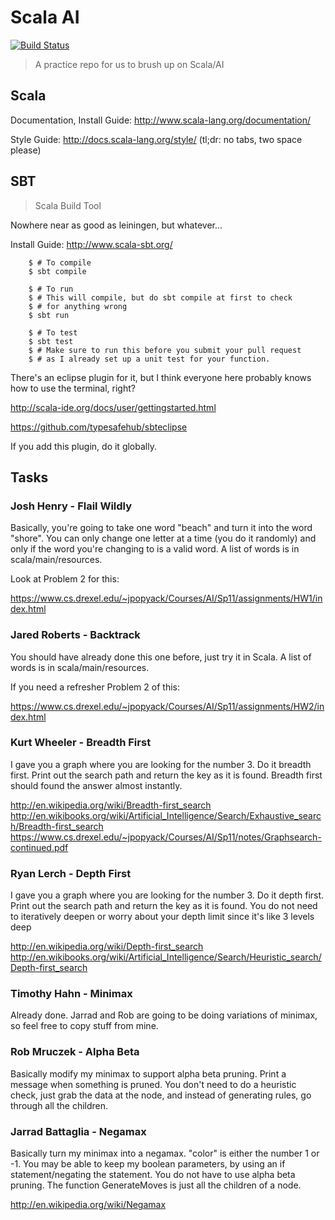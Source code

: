 # Scala AI

[![Build Status](https://travis-ci.org/timothyhahn/scala-ai.png)](https://travis-ci.org/timothyhahn/scala-ai)


> A practice repo for us to brush up on Scala/AI

## Scala

Documentation, Install Guide: http://www.scala-lang.org/documentation/

Style Guide: http://docs.scala-lang.org/style/ (tl;dr: no tabs, two space please)

## SBT

> Scala Build Tool

Nowhere near as good as leiningen, but whatever...

Install Guide: http://www.scala-sbt.org/

```
    $ # To compile
    $ sbt compile

    $ # To run
    $ # This will compile, but do sbt compile at first to check
    $ # for anything wrong
    $ sbt run

    $ # To test
    $ sbt test
    $ # Make sure to run this before you submit your pull request 
    $ # as I already set up a unit test for your function.
```

There's an eclipse plugin for it, but I think everyone here probably knows how to use the terminal, right?

http://scala-ide.org/docs/user/gettingstarted.html

https://github.com/typesafehub/sbteclipse

If you add this plugin, do it globally.

## Tasks

### Josh Henry - Flail Wildly

Basically, you're going to take one word "beach" and turn it into the word "shore". You can only change one letter at a time (you do it randomly) and only if the word you're changing to is a valid word. A list of words is in scala/main/resources.

Look at Problem 2 for this:

https://www.cs.drexel.edu/~jpopyack/Courses/AI/Sp11/assignments/HW1/index.html

### Jared Roberts - Backtrack

You should have already done this one before, just try it in Scala. A list of words is in scala/main/resources.

If you need a refresher Problem 2 of this:

https://www.cs.drexel.edu/~jpopyack/Courses/AI/Sp11/assignments/HW2/index.html

### Kurt Wheeler - Breadth First

I gave you a graph where you are looking for the number 3. Do it breadth first. Print out the search path and return the key as it is found. Breadth first should found the answer almost instantly.

http://en.wikipedia.org/wiki/Breadth-first_search
http://en.wikibooks.org/wiki/Artificial_Intelligence/Search/Exhaustive_search/Breadth-first_search
https://www.cs.drexel.edu/~jpopyack/Courses/AI/Sp11/notes/Graphsearch-continued.pdf

### Ryan Lerch - Depth First

I gave you a graph where you are looking for the number 3. Do it depth first. Print out the search path and return the key as it is found. You do not need to iteratively deepen or worry about your depth limit since it's like 3 levels deep

http://en.wikipedia.org/wiki/Depth-first_search
http://en.wikibooks.org/wiki/Artificial_Intelligence/Search/Heuristic_search/Depth-first_search

### Timothy Hahn - Minimax
Already done. Jarrad and Rob are going to be doing variations of minimax, so feel free to copy stuff from mine.

### Rob Mruczek - Alpha Beta
Basically modify my minimax to support alpha beta pruning. Print a message when something is pruned. You don't need to do a heuristic check, just grab the data at the node, and instead of generating rules, go through all the children.

### Jarrad Battaglia - Negamax
Basically turn my minimax into a negamax. "color" is either the number 1 or -1. You may be able to keep my boolean parameters, by using an if statement/negating the statement. You do not have to use alpha beta pruning. The function GenerateMoves is just all the children of a node.

http://en.wikipedia.org/wiki/Negamax

